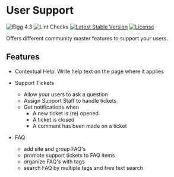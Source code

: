 User Support
============

![Elgg 4.3](https://img.shields.io/badge/Elgg-4.3-green.svg)
![Lint Checks](https://github.com/ColdTrick/user_support/actions/workflows/lint.yml/badge.svg?event=push)
[![Latest Stable Version](https://poser.pugx.org/coldtrick/user_support/v/stable.svg)](https://packagist.org/packages/coldtrick/user_support)
[![License](https://poser.pugx.org/coldtrick/user_support/license.svg)](https://packagist.org/packages/coldtrick/user_support)

Offers different community master features to support your users.

Features
-----------

- Contextual Help: Write help text on the page where it applies
 
- Support Tickets
	- Allow your users to ask a question
	- Assign Support Staff to handle tickets
	- Get notifications when
		- A new ticket is (re) opened
		- A ticket is closed
		- A comment has been made on a ticket
 
- FAQ
	- add site and group FAQ's
	- promote support tickets to FAQ items
	- organize FAQ's with tags
	- search FAQ by multiple tags and free text search
